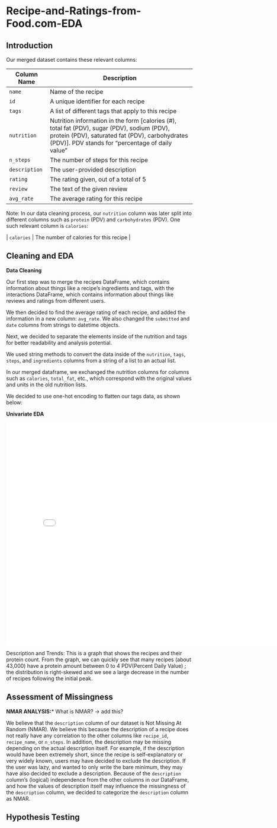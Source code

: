 # Recipe-and-Ratings-from-Food.com-EDA

## Introduction



Our merged dataset contains these relevant columns: 

| Column Name | Description |
| ----------- | ----------- |
| `name` | Name of the recipe |
| `id` | A unique identifier for each recipe |
| `tags` | A list of different tags that apply to this recipe |
| `nutrition`| Nutrition information in the form [calories (#), total fat (PDV), sugar (PDV), sodium (PDV), protein (PDV), saturated fat (PDV), carbohydrates (PDV)]. PDV stands for “percentage of daily value” |
| `n_steps` | The number of steps for this recipe |
| `description` | The user-provided description |
| `rating` | The rating given, out of a total of 5 |
| `review` | The text of the given review |
| `avg_rate` | The average rating for this recipe |

Note: In our data cleaning process, our `nutrition` column was later split into different columns such as `protein` (PDV) and `carbohydrates` (PDV). One such relevant column is `calories`:

| `calories` | The number of calories for this recipe |

## Cleaning and EDA

 
**Data Cleaning**

Our first step was to merge the recipes DataFrame, which contains information about things like a recipe’s ingredients and tags, with the interactions DataFrame, which contains information about things like reviews and ratings from different users.

We then decided to find the average rating of each recipe, and added the information in a new column: `avg_rate`. We also changed the `submitted` and `date` columns from strings to datetime objects.

Next, we decided to separate the elements inside of the nutrition and tags for better readability and analysis potential. 

We used string methods to convert the data inside of the `nutrition`, `tags`, `steps`, and `ingredients` columns from a string of a list to an actual list.

In our merged dataframe, we exchanged the nutrition columns for columns such as `calories`, `total_fat`, etc., which correspond with the original values and units in the old nutrition lists. 

We decided to use one-hot encoding to flatten our tags data, as shown below:



**Univariate EDA**
<iframe src="assets/protien_univariate.html" width=800 height=600 frameBorder=0></iframe>

Description and Trends: This is a graph that shows the recipes and their protein count. From the graph, we can quickly see that many recipes (about 43,000) have a protein amount between 0 to 4 PDV(Percent Daily Value) ; the distribution is right-skewed and we see a large decrease in the number of recipes following the initial peak. 





## Assessment of Missingness

**NMAR ANALYSIS:***
What is NMAR? → add this?

We believe that the `description` column of our dataset is Not Missing At Random (NMAR). We believe this because the description of a recipe does not really have any correlation to the other columns like `recipe_id`, `recipe_name`, or `n_steps`. In addition, the description may be missing depending on the actual description itself. For example, if the description would have been extremely short, since the recipe is self-explanatory or very widely known, users may have decided to exclude the description. If the user was lazy, and wanted to only write the bare minimum, they may have also decided to exclude a description. Because of the `description` column’s (logical) independence from the other columns in our DataFrame, and how the values of description itself may influence the missingness of the `description` column, we decided to categorize the `description` column as NMAR.


## Hypothesis Testing

